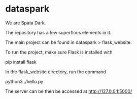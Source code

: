 # dataspark


We are Spata Dark.

The repository has a few superflous elements in it.

The main project can be found in dataspark > flask_website.


To run the project, make sure Flask is installed with

pip install flask

In the flask_website directory, run the command

python3 ./hello.py

The server can be then be accessed at http://127.0.0.1:5000/
